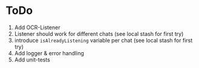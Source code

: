 # ToDo

1. Add OCR-Listener
2. Listener should work for different chats (see local stash for first try)
3. introduce `isAlreadyListening` variable per chat (see local stash for first try)
4. Add logger & error handling
5. Add unit-tests

